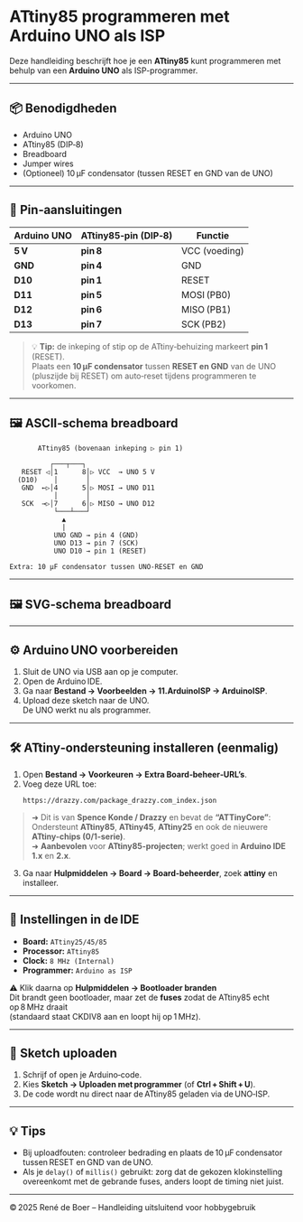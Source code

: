 # ATtiny85 programmeren met Arduino UNO als ISP

Deze handleiding beschrijft hoe je een **ATtiny85** kunt programmeren met behulp van een **Arduino UNO** als ISP-programmer.

---

## 📦 Benodigdheden
- Arduino UNO
- ATtiny85 (DIP‑8)
- Breadboard
- Jumper wires
- (Optioneel) 10 µF condensator (tussen RESET en GND van de UNO)

---

## 🔌 Pin‑aansluitingen

| Arduino UNO | ATtiny85‑pin (DIP‑8) | Functie       |
|-------------|---------------------|---------------|
| **5 V**     | **pin 8**            | VCC (voeding) |
| **GND**     | **pin 4**            | GND           |
| **D10**     | **pin 1**            | RESET         |
| **D11**     | **pin 5**            | MOSI (PB0)    |
| **D12**     | **pin 6**            | MISO (PB1)    |
| **D13**     | **pin 7**            | SCK (PB2)     |

> 💡 **Tip:** de inkeping of stip op de ATtiny‑behuizing markeert **pin 1** (RESET).  
> Plaats een **10 µF condensator** tussen **RESET en GND** van de UNO (pluszijde bij RESET) om auto‑reset tijdens programmeren te voorkomen.

---

## 🖼️ ASCII‑schema breadboard

```
       ATtiny85 (bovenaan inkeping ▷ pin 1)

          ┌───┬───┐
   RESET ◁│1      8│▷ VCC  → UNO 5 V
  (D10)    │       │
   GND  ←▷│4      5│▷ MOSI → UNO D11
           │       │
   SCK  →▷│7      6│▷ MISO → UNO D12
           └───┴───┘
             ▲
             |
           UNO GND → pin 4 (GND)
           UNO D13 → pin 7 (SCK)
           UNO D10 → pin 1 (RESET)

Extra: 10 µF condensator tussen UNO‑RESET en GND
```

---

## 🖼️ SVG‑schema breadboard

 

 

---

## ⚙️ Arduino UNO voorbereiden
1. Sluit de UNO via USB aan op je computer.  
2. Open de Arduino IDE.  
3. Ga naar **Bestand → Voorbeelden → 11.ArduinoISP → ArduinoISP**.  
4. Upload deze sketch naar de UNO.  
   De UNO werkt nu als programmer.

---

## 🛠️ ATtiny‑ondersteuning installeren (eenmalig)
1. Open **Bestand → Voorkeuren → Extra Board‑beheer‑URL’s**.  
2. Voeg deze URL toe:  
   ```
   https://drazzy.com/package_drazzy.com_index.json
   ```
> ➜ Dit is van **Spence Konde / Drazzy** en bevat de **“ATTinyCore”**:  
> Ondersteunt **ATtiny85**, **ATtiny45**, **ATtiny25** en ook de nieuwere **ATtiny-chips (0/1-serie)**.  
> ➜ **Aanbevolen** voor **ATtiny85-projecten**; werkt goed in **Arduino IDE 1.x** en **2.x**.
3. Ga naar **Hulpmiddelen → Board → Board‑beheerder**, zoek **attiny** en installeer.

---

## 🔧 Instellingen in de IDE
- **Board:** `ATtiny25/45/85`  
- **Processor:** `ATtiny85`  
- **Clock:** `8 MHz (Internal)`  
- **Programmer:** `Arduino as ISP`  

⚠️ Klik daarna op **Hulpmiddelen → Bootloader branden**  
Dit brandt geen bootloader, maar zet de **fuses** zodat de ATtiny85 echt op 8 MHz draait  
(standaard staat CKDIV8 aan en loopt hij op 1 MHz).

---

## 🚀 Sketch uploaden
1. Schrijf of open je Arduino‑code.  
2. Kies **Sketch → Uploaden met programmer** (of **Ctrl + Shift + U**).  
3. De code wordt nu direct naar de ATtiny85 geladen via de UNO‑ISP.

---

## 💡 Tips
- Bij uploadfouten: controleer bedrading en plaats de 10 µF condensator tussen RESET en GND van de UNO.  
- Als je `delay()` of `millis()` gebruikt: zorg dat de gekozen klokinstelling overeenkomt met de gebrande fuses, anders loopt de timing niet juist.

---

© 2025 René de Boer – Handleiding uitsluitend voor hobbygebruik
